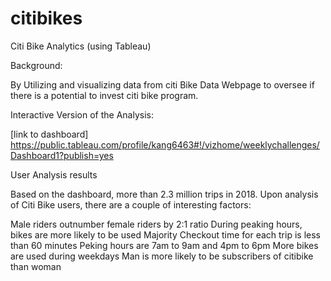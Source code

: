 # citibikes

Citi Bike Analytics (using Tableau)

Background:

By Utilizing and visualizing data from citi Bike Data Webpage to oversee if there is a potential to invest citi bike program.

Interactive Version of the Analysis:

[link to dashboard] https://public.tableau.com/profile/kang6463#!/vizhome/weeklychallenges/Dashboard1?publish=yes

User Analysis results

Based on the dashboard, more than 2.3 million trips in 2018. Upon analysis of Citi Bike users, there are a couple of interesting factors:

Male riders outnumber female riders by 2:1 ratio
During peaking hours, bikes are more likely to be used
Majority Checkout time for each trip is less than 60 minutes
Peking hours are 7am to 9am and 4pm to 6pm
More bikes are used during weekdays
Man is more likely to be subscribers of citibike than woman
